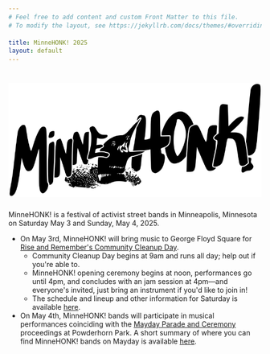 ```yaml
---
# Feel free to add content and custom Front Matter to this file.
# To modify the layout, see https://jekyllrb.com/docs/themes/#overriding-theme-defaults

title: MinneHONK! 2025
layout: default
---
```


# ![MinneHONK Banner](minnehonk.png)<span style="display:none">MinneHONK</span>

MinneHONK! is a festival of activist street bands in Minneapolis, Minnesota on Saturday May 3 and Sunday, May 4, 2025.

* On May 3rd, MinneHONK! will bring music to George Floyd Square for [Rise and Remember's Community Cleanup Day](https://riseandremember.org/events/community-cleanup-day/).
    * Community Cleanup Day begins at 9am and runs all day; help out if you're able to.
    * MinneHONK! opening ceremony begins at noon, performances go until 4pm, and concludes with an jam session at 4pm—and everyone's invited, just bring an instrument if you'd like to join in!
    * The schedule and lineup and other information for Saturday is available [here](/saturday-may-3).
* On May 4th, MinneHONK! bands will participate in musical performances coinciding with the [Mayday Parade and Ceremony](https://www.maydaympls.org) proceedings at Powderhorn Park. A short summary of where you can find MinneHONK! bands on Mayday is available [here](/sunday-may-4).
